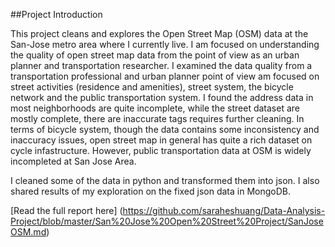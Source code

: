 
##Project Introduction

This project cleans and explores the Open Street Map (OSM) data at the San-Jose metro area where I currently live. I am focused on understanding the quality of open street map data from the point of view as an urban planner and transportation researcher. I examined the data quality from a transportation professional and urban planner point of view am focused on street activities (residence and amenities), street system, the bicycle network and the public transportation system. I found the address data in most neighborhoods are quite incomplete, while the street dataset are mostly complete, there are inaccurate tags requires further cleaning. In terms of bicycle system, though the data contains some inconsistency and inaccuracy issues, open street map in general has quite a rich dataset on cycle infastructure. However, public transportation data at OSM is widely incompleted at San Jose Area. 

 I cleaned some of the data in python and transformed them into json. I also shared results of my exploration on the fixed json data in MongoDB.
 
 [Read the full report here] (https://github.com/saraheshuang/Data-Analysis-Project/blob/master/San%20Jose%20Open%20Street%20Project/SanJoseOSM.md)
